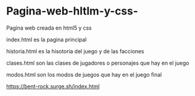 # Pagina-web-hltlm-y-css-
Pagina web creada en html5 y css

index.html es la pagina principal 

historia.html es la hisotoria del juego y de las facciones

clases.html son las clases de jugadores o personajes que hay en el juego

modos.html son los modos de juegos que hay en el juego final


https://bent-rock.surge.sh/index.html
